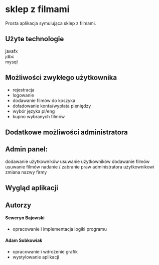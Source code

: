
# sklep z filmami

Prosta aplikacja symulująca sklep z filmami.

## Użyte technologie
javafx\
jdbc\
mysql



## Możliwości zwykłego użytkownika
- rejestracja
- logowanie
- dodawanie filmów do koszyka
- doładowanie konta/wypłata pieniędzy
- wybór języka pl/eng
- kupno wybranych filmów

## Dodatkowe możliwości administratora
 Admin panel:
 -
dodawanie użytkowników
usuwanie użytkowników
dodawanie filmów
usuwanie filmów 
nadanie / zabranie praw administratora użytkownikowi
zmiana nazwy firmy

## Wygląd aplikacji




## Autorzy

#### Seweryn Bajowski 
-   opracowanie i implementacja logiki programu

#### Adam Sobkowiak
-   opracowanie i wdrożenie grafik
-   wystylowanie aplikacji



